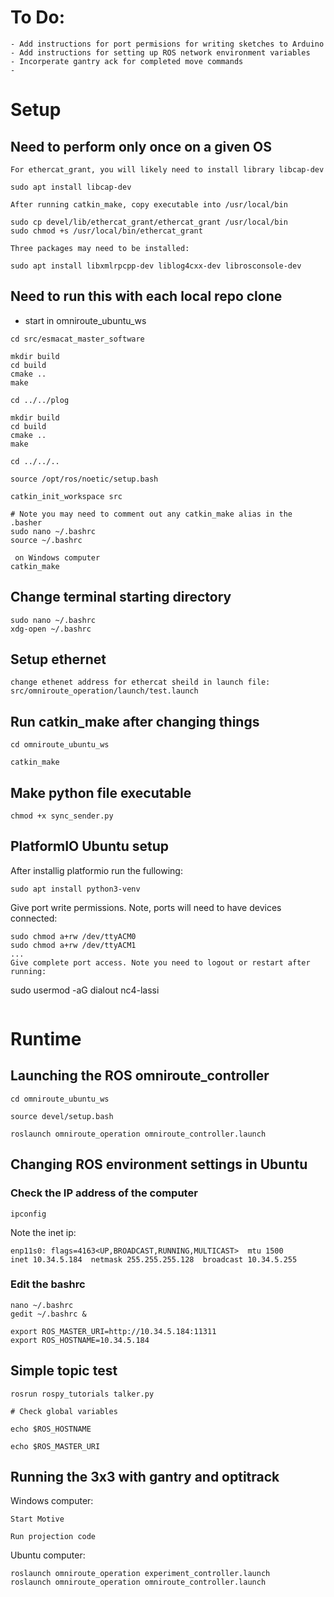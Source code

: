 # To Do: 
```
- Add instructions for port permisions for writing sketches to Arduino
- Add instructions for setting up ROS network environment variables
- Incorperate gantry ack for completed move commands
- 
```
# Setup

## Need to perform only once on a given OS
```
For ethercat_grant, you will likely need to install library libcap-dev

sudo apt install libcap-dev

After running catkin_make, copy executable into /usr/local/bin

sudo cp devel/lib/ethercat_grant/ethercat_grant /usr/local/bin
sudo chmod +s /usr/local/bin/ethercat_grant

Three packages may need to be installed:

sudo apt install libxmlrpcpp-dev liblog4cxx-dev librosconsole-dev
```

## Need to run this with each local repo clone

- start in omniroute_ubuntu_ws

```
cd src/esmacat_master_software

mkdir build
cd build
cmake ..
make

cd ../../plog

mkdir build
cd build
cmake ..
make

cd ../../..

source /opt/ros/noetic/setup.bash

catkin_init_workspace src

# Note you may need to comment out any catkin_make alias in the .basher
sudo nano ~/.bashrc 
source ~/.bashrc

 on Windows computer
catkin_make
```

## Change terminal starting directory

```
sudo nano ~/.bashrc
xdg-open ~/.bashrc
```

## Setup ethernet
```
change ethenet address for ethercat sheild in launch file:
src/omniroute_operation/launch/test.launch

```

## Run catkin_make after changing things
```
cd omniroute_ubuntu_ws

catkin_make
```

## Make python file executable
```
chmod +x sync_sender.py
```
## PlatformIO Ubuntu setup

After installig  platformio run the fullowing:
```
sudo apt install python3-venv
```
Give port write permissions. Note, ports will need to have devices connected:
```
sudo chmod a+rw /dev/ttyACM0
sudo chmod a+rw /dev/ttyACM1
...
Give complete port access. Note you need to logout or restart after running:
```
sudo usermod -aG dialout nc4-lassi
```

```

# Runtime

## Launching the ROS omniroute_controller
```
cd omniroute_ubuntu_ws

source devel/setup.bash

roslaunch omniroute_operation omniroute_controller.launch
```
## Changing ROS environment settings in Ubuntu

### Check the IP address of the computer
```
ipconfig
```
Note the inet ip: 
```
enp11s0: flags=4163<UP,BROADCAST,RUNNING,MULTICAST>  mtu 1500
inet 10.34.5.184  netmask 255.255.255.128  broadcast 10.34.5.255
```
### Edit the bashrc
```
nano ~/.bashrc
gedit ~/.bashrc &

export ROS_MASTER_URI=http://10.34.5.184:11311
export ROS_HOSTNAME=10.34.5.184
```

## Simple topic test
```
rosrun rospy_tutorials talker.py 

# Check global variables

echo $ROS_HOSTNAME

echo $ROS_MASTER_URI

```

## Running the 3x3 with gantry and optitrack

Windows computer:
```
Start Motive

Run projection code
```

Ubuntu computer:
```
roslaunch omniroute_operation experiment_controller.launch
roslaunch omniroute_operation omniroute_controller.launch

```